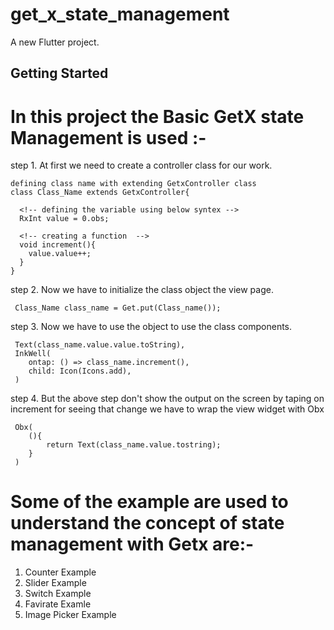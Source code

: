 # get_x_state_management

A new Flutter project.

## Getting Started

# In this project the Basic GetX state Management is used :-

step 1. At first we need to create a controller class for our work.

    defining class name with extending GetxController class 
    class Class_Name extends GetxController{

      <!-- defining the variable using below syntex -->
      RxInt value = 0.obs;

      <!-- creating a function  -->
      void increment(){
        value.value++;
      }
    }

step 2. Now we have to initialize the class object the view page.

     Class_Name class_name = Get.put(Class_name());

step 3. Now we have to use the object to use the class components.

     Text(class_name.value.value.toString),
     InkWell(
        ontap: () => class_name.increment(),
        child: Icon(Icons.add),
     )

step 4. But the above step don't show the output on the screen by taping on increment for seeing that change we have to wrap the view widget with Obx

     Obx(
        (){
            return Text(class_name.value.tostring);
        }
     )

 # Some of the example are used to understand the concept of state management with Getx are:-

 1. Counter Example
 2. Slider Example
 3. Switch Example
 4. Favirate Examle
 5. Image Picker Example
 